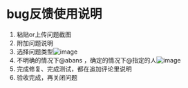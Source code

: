 # bug反馈使用说明

1. 粘贴or上传问题截图
2. 附加问题说明
3. 选择问题类型![image](https://user-images.githubusercontent.com/1272280/176991785-c112aa00-0a75-4bc5-91b2-c6c7b129b756.png)
4. 不明确的情况下@abans ，确定的情况下@指定的人![image](https://user-images.githubusercontent.com/1272280/176991356-fa072cca-3647-45c6-8a5d-db28f9f3fa76.png)
5. 完成修复、完成测试，都在追加评论里说明
6. 验收完成，再关闭问题

